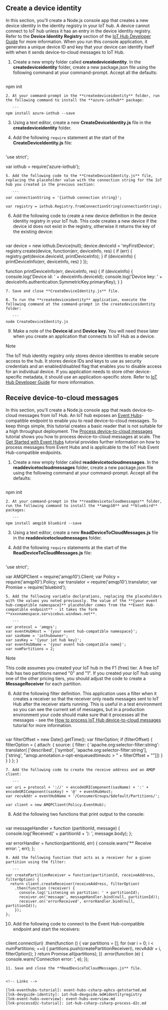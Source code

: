 ## Create a device identity
In this section, you'll create a Node.js console app that creates a new device identity in the identity registry in your IoT hub. A device cannot connect to IoT hub unless it has an entry in the device identity registry. Refer to the **Device Identity Registry** section of the [IoT Hub Developer Guide](iot-hub-devguide.md#identityregistry) for more information. When you run this console application, it generates a unique device ID and key that your device can identify itself with when it sends device-to-cloud messages to IoT Hub.

1. Create a new empty folder called **createdeviceidentity**. In the **createdeviceidentity** folder, create a new package.json file using the following command at your command-prompt. Accept all the defaults:

    ```
 npm init
 ```
2. At your command-prompt in the **createdeviceidentity** folder, run the following command to install the **azure-iothub** package:

    ```
 npm install azure-iothub --save
 ```
3. Using a text editor, create a new **CreateDeviceIdentity.js** file in the **createdeviceidentity** folder.

4. Add the following `require` statement at the start of the **CreateDeviceIdentity.js** file:

    ```
 'use strict';

 var iothub = require('azure-iothub');
 ```
5. Add the following code to the **CreateDeviceIdentity.js** file, replacing the placeholder value with the connection string for the IoT hub you created in the previous section: 

    ```
 var connectionString = '{iothub connection string}';

 var registry = iothub.Registry.fromConnectionString(connectionString);
 ```
6. Add the following code to create a new device definition in the device identity registry in your IoT hub. This code creates a new device if the device id does not exist in the registry, otherwise it returns the key of the existing device:

    ```
 var device = new iothub.Device(null);
 device.deviceId = 'myFirstDevice';
 registry.create(device, function(err, deviceInfo, res) {
   if (err) {
     registry.get(device.deviceId, printDeviceInfo);
   }
   if (deviceInfo) {
     printDeviceInfo(err, deviceInfo, res)
   }
 });

 function printDeviceInfo(err, deviceInfo, res) {
   if (deviceInfo) {
     console.log('Device id: ' + deviceInfo.deviceId);
     console.log('Device key: ' + deviceInfo.authentication.SymmetricKey.primaryKey);
   }
 }
 ```
7. Save and close **CreateDeviceIdentity.js** file.

8. To run the **createdeviceidentity** application, execute the following command at the command-prompt in the createdeviceidentity folder:

    ```
 node CreateDeviceIdentity.js 
 ```
9. Make a note of the **Device id** and **Device key**. You will need these later when you create an application that connects to IoT Hub as a device.


> [!NOTE]
> The IoT Hub identity registry only stores device identities to enable secure access to the hub. It stores device IDs and keys to use as security credentials and an enabled/disabled flag that enables you to disable access for an individual device. If you application needs to store other device-specific metadata, it should use an application-specific store. Refer to [IoT Hub Developer Guide](iot-hub-devguide.md#identityregistry) for more information.
> 
> 
## Receive device-to-cloud messages
In this section, you'll create a Node.js console app that reads device-to-cloud messages from IoT Hub. An IoT hub exposes an [Event Hubs](event-hubs-overview.md)-compatible endpoint to enable you to read device-to-cloud messages. To keep things simple, this tutorial creates a basic reader that is not suitable for a high throughput deployment. The [Process device-to-cloud messages](iot-hub-csharp-csharp-process-d2c.md) tutorial shows you how to process device-to-cloud messages at scale. The [Get Started with Event Hubs](event-hubs-csharp-ephcs-getstarted.md) tutorial provides further information on how to process messages from Event Hubs and is applicable to the IoT Hub Event Hub-compatible endpoints.

1. Create a new empty folder called **readdevicetocloudmessages**. In the **readdevicetocloudmessages** folder, create a new package.json file using the following command at your command-prompt. Accept all the defaults:

    ```
 npm init
 ```
2. At your command-prompt in the **readdevicetocloudmessages** folder, run the following command to install the **amqp10** and **bluebird** packages:

    ```
 npm install amqp10 bluebird --save
 ```
3. Using a text editor, create a new **ReadDeviceToCloudMessages.js** file in the **readdevicetocloudmessages** folder.

4. Add the following `require` statements at the start of the **ReadDeviceToCloudMessages.js** file:

    ```
 'use strict';

 var AMQPClient = require('amqp10').Client;
 var Policy = require('amqp10').Policy;
 var translator = require('amqp10').translator;
 var Promise = require('bluebird');
 ```
5. Add the following variable declarations, replacing the placeholders with the values you noted previously. The value of the **{your event hub-compatible namespace}** placeholder comes from the **Event Hub-compatible endpoint** - it takes the form **xxxxnamespace.servicebus.windows.net**.

    ```
 var protocol = 'amqps';
 var eventHubHost = '{your event hub-compatible namespace}';
 var sasName = 'iothubowner';
 var sasKey = '{your iot hub key}';
 var eventHubName = '{your event hub-compatible name}';
 var numPartitions = 2;
 ```

   > [!NOTE]
> This code assumes you created your IoT hub in the F1 (free) tier. A free IoT hub has two partitions named "0" and "1". If you created your IoT hub using one of the other pricing tiers, you should adjust the code to create a **MessageReceiver** for each partition.
> 
6. Add the following filter definition. This application uses a filter when it creates a receiver so that the receiver only reads messages sent to IoT Hub after the receiver starts running. This is useful in a test environment so you can see the current set of messages, but in a production environment your code should make sure that it processes all the messages - see the [How to process IoT Hub device-to-cloud messages](iot-hub-csharp-csharp-process-d2c.md) tutorial for more information.

    ```
 var filterOffset = new Date().getTime();
 var filterOption;
 if (filterOffset) {
   filterOption = {
   attach: { source: { filter: {
   'apache.org:selector-filter:string': translator(
     ['described', ['symbol', 'apache.org:selector-filter:string'], ['string', "amqp.annotation.x-opt-enqueuedtimeutc > " + filterOffset + ""]])
     } } }
   };
 }
 ```
7. Add the following code to create the receive address and an AMQP client:

    ```
 var uri = protocol + '://' + encodeURIComponent(sasName) + ':' + encodeURIComponent(sasKey) + '@' + eventHubHost;
 var recvAddr = eventHubName + '/ConsumerGroups/$default/Partitions/';

 var client = new AMQPClient(Policy.EventHub);
 ```
8. Add the following two functions that print output to the console:

    ```
 var messageHandler = function (partitionId, message) {
   console.log('Received(' + partitionId + '): ', message.body);
 };

 var errorHandler = function(partitionId, err) {
   console.warn('** Receive error: ', err);
 };
 ```
9. Add the following function that acts as a receiver for a given partition using the filter:

    ```
 var createPartitionReceiver = function(partitionId, receiveAddress, filterOption) {
   return client.createReceiver(receiveAddress, filterOption)
     .then(function (receiver) {
       console.log('Listening on partition: ' + partitionId);
       receiver.on('message', messageHandler.bind(null, partitionId));
       receiver.on('errorReceived', errorHandler.bind(null, partitionId));
     });
 };
 ```
10. Add the following code to connect to the Event Hub-compatible endpoint and start the receivers:

    ```
client.connect(uri)
  .then(function () {
    var partitions = [];
    for (var i = 0; i < numPartitions; ++i) {
      partitions.push(createPartitionReceiver(i, recvAddr + i, filterOption));
    }
    return Promise.all(partitions);
})
.error(function (e) {
    console.warn('Connection error: ', e);
});
```
11. Save and close the **ReadDeviceToCloudMessages.js** file.


<!-- Links -->

[lnk-eventhubs-tutorial]: event-hubs-csharp-ephcs-getstarted.md
[lnk-devguide-identity]: iot-hub-devguide.md#identityregistry
[lnk-event-hubs-overview]: event-hubs-overview.md
[lnk-processd2c-tutorial]: iot-hub-csharp-csharp-process-d2c.md

